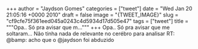 
+++
author = "Jaydson Gomes"
categories = ["tweet"]
date = "Wed Jan 20 21:05:16 +0000 2010"
draft = false
image = "{TWEET_IMAGE}"
slug = "cf9cfe75f361eed045a0243c4d5934d17d505e47"
tags = ["tweet"]
title = """Opa.. Só pra avisar que m..."""
+++
Opa.. Só pra avisar que me soltaram... Não tinha nada de relevante no cerébro para analisar RT: @bamp: acho que o @jaydson foi abduzido
